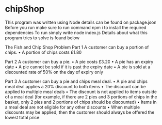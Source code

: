 # chipShop
This program was written using Node details can be found on package.json 
Before you run make sure to run command npm i to install the required dependencies 
To run simply write node index.js
Details about what this program tries to solve is found below

The Fish and Chip Shop Problem
Part 1
A customer can buy a portion of chips.
• A portion of chips costs £1.80

Part 2
A customer can buy a pie.
• A pie costs £3.20
• A pie has an expiry date
• A pie cannot be sold if it is past the expiry date
• A pie is sold at a discounted rate of 50% on the day of expiry only

Part 3
A customer can buy a pie and chips meal deal.
• A pie and chips meal deal applies a 20% discount to both items
• The discount can be applied to multiple meal deals
• The discount is not applied to items outside of a meal deal (for example, if there are 2 pies
and 3 portions of chips in the basket, only 2 pies and 2 portions of chips should be
discounted)
• Items in a meal deal are not eligible for any other discounts
• When multiple discounts may be applied, then the customer should always be offered the
lowest total price
